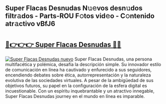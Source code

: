 ## Super Flacas Desnudas N𝚞𝚎vos desn𝚞dos filtr𝚊dos - Parts-ROU F𝚘tos vid𝚎o - C𝚘ntenido atr𝚊ctivo vBfJ6

# <h2><a href="http://mb11apv.tromn.icu/?c=Super+Flacas+Desnudas">🔗👉👉👉 Super Flacas Desnudas 🔗🔗</a></h2>

[![Super Flacas Desnudas nuevo](https://i.imgur.com/pEAQMta.gif)](http://mb11apv.tromn.icu/?c=Super+Flacas+Desnudas)
Super Flacas Desnudas, una persona multifacética y polémica, desafía la descripción simple. Su innovador estilo de comunicación en línea ha cautivado y enfurecido a sus seguidores, encendiendo debates sobre ética, autorrepresentación y la naturaleza evolutiva de las sociedades virtuales. A pesar de la ambigüedad de sus objetivos futuros, su papel en la configuración de la esfera digital es incuestionable. Con un espíritu inquebrantable y un atractivo innegable, Super Flacas Desnudas journey en el mundo en línea es imparable.
